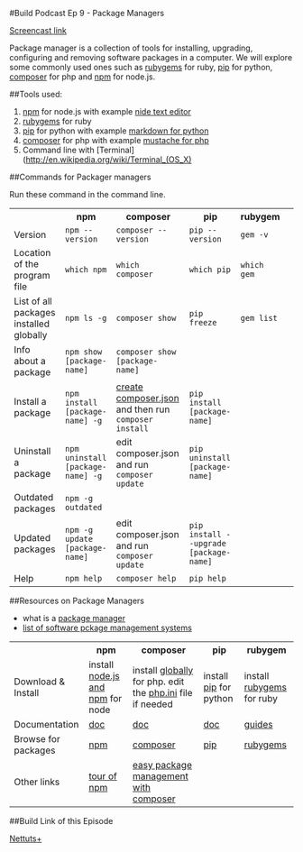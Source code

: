 #Build Podcast Ep 9 - Package Managers

[Screencast link ](http://build-podcast.com/package-managers/)

Package manager is a collection of tools for installing, upgrading, configuring and removing software packages in a computer. We will explore some commonly used ones such as [rubygems](http://rubygems.org/) for ruby, [pip](http://pypi.python.org/pypi/pip/) for python, [composer](http://getcomposer.org/) for php and [npm](http://npmjs.org/) for node.js.


##Tools used:

1. [npm](http://npmjs.org/) for node.js with example [nide text editor](http://coreh.github.com/nide/)
1. [rubygems](http://rubygems.org/) for ruby
1. [pip](http://pypi.python.org/pypi/pip/) for python with example [markdown for python](http://packages.python.org/Markdown/install.html)
1. [composer](http://getcomposer.org/) for php with example [mustache for php](https://github.com/bobthecow/mustache.php)
2. Command line with [Terminal](http://en.wikipedia.org/wiki/Terminal_(OS_X)

##Commands for Packager managers

Run these command in the command line.

<table>
	<tr>
		<th></th>
		<th>npm</th>
		<th>composer</th>
		<th>pip</th>
		<th>rubygem</th>
	</tr>
	<tr>
		<td>Version</td>
		<td><code>npm --version</code></td>
		<td><code>composer --version</code></td>
		<td><code>pip --version</code></td>
		<td><code>gem -v</code></td>
	</tr>
	<tr>
		<td>Location of the program file</td>
		<td><code>which npm</code></td>
		<td><code>which composer</code></td>
		<td><code>which pip</code></td>
		<td><code>which gem</code></td>
	</tr>
	<tr>
		<td>List of all packages installed globally</td>
		<td><code>npm ls -g</code></td>
		<td><code>composer show</code></td>
		<td><code>pip freeze</code></td>
		<td><code>gem list</code></td>
	</tr>
	<tr>
		<td>Info about a package</td>
		<td><code>npm show [package-name]</code></td>
		<td><code>composer show [package-name]</code></td>
		<td><code></code></td>
		<td><code></code></td>
		<td><code></code></td>
	</tr>
	<tr>
		<td>Install a package</td>
		<td><code>npm install <br>[package-name] -g</code></td>
		<td><a href="http://getcomposer.org/doc/00-intro.md#declaring-dependencies">create composer.json</a> and then run <code>composer install</code></td>
		<td><code>pip install [package-name]</code></td>
		<td><code></code></td>
	</tr>
	<tr>
		<td>Uninstall a package</td>
		<td><code>npm uninstall <br>[package-name] -g</code></td>
		<td>edit composer.json and run <code>composer update</code></td>
		<td><code>pip uninstall [package-name]</code></td>
		<td><code></code></td>
	</tr>
	<tr>
		<td>Outdated packages</td>
		<td><code>npm -g outdated</code></td>
		<td><code></code></td>
		<td><code></code></td>
		<td><code></code></td>
	</tr>
	<tr>
		<td>Updated packages</td>
		<td><code>npm -g update <br>[package-name]</code></td>
		<td>edit composer.json and run <code>composer update</code></td>
		<td><code>pip install --upgrade [package-name]</code></td>
		<td><code></code></td>
	</tr>
	<tr>
		<td>Help</td>
		<td><code>npm help</td>
		<td><code>composer help</code></td>
		<td><code>pip help</code></td>
		<td><code></code></td>
	</tr>
</table>

##Resources on Package Managers

- what is a [package manager](http://en.wikipedia.org/wiki/Package_manager)
- [list of software pckage management systems](http://en.wikipedia.org/wiki/List_of_software_package_management_systems)

<table>
	<tr>
		<th></th>
		<th>npm</th>
		<th>composer</th>
		<th>pip</th>
		<th>rubygem</th>
	</tr>
	<tr>
		<td>Download & Install</td>
		<td>install <a href="http://nodejs.org/#download">node.js and npm</a> for node</td>
		<td>install <a href="https://github.com/composer/composer#global-installation-of-composer-manual">globally</a> for php. edit the <a href="http://stackoverflow.com/questions/9343151/where-is-php-ini-in-mac-os-x-lion-thought-it-was-in-usr-local-php5-lib">php.ini</a> file if needed</td>
		<td>install <a href="http://pypi.python.org/pypi/pip/#downloads">pip</a> for python</td>
		<td>install <a href="http://rubygems.org/pages/download/">rubygems</a> for ruby</td>
	</tr>
	<tr>
		<td>Documentation</td>
		<td><a href="https://npmjs.org/doc/">doc</a></td>
		<td><a href="http://getcomposer.org/doc/">doc</a></td>
		<td><a href="http://pypi.python.org/pypi/pip/">doc</a></td>
		<td><a href="http://guides.rubygems.org/">guides</a></td>
	</tr>
	<tr>
		<td>Browse for packages</td>
		<td><a href="http://nodejs.org/api/">npm</a></td>
		<td><a href="http://packagist.org/packages/">composer</a></td>
		<td><a href="http://pypi.python.org/pypi?%3Aaction=index">pip</a></td>
		<td><a href="http://rubygems.org/gems">rubygems</a></td>
	</tr>
	<tr>
		<td>Other links</td>
		<td><a href="http://tobyho.com/2012/02/09/tour-of-npm/">tour of npm</a></td>
		<td><a href="http://net.tutsplus.com/tutorials/php/easy-package-management-with-composer/">easy package management with composer</a></td>
		<td></td>
		<td></td>
	</tr>
</table>


##Build Link of this Episode

[Nettuts+](#)